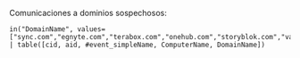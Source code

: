 Comunicaciones a dominios sospechosos:

```
in("DomainName", values=["sync.com","egnyte.com","terabox.com","onehub.com","storyblok.com","vatacloud.com","freeupload.store","hopto.org"])
| table([cid, aid, #event_simpleName, ComputerName, DomainName])
```